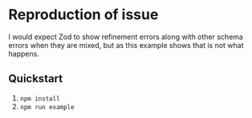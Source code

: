 # Reproduction of issue 

I would expect Zod to show refinement errors along with other schema errors when they are mixed, but as this example shows that is not what happens.

## Quickstart

1. `npm install`
2. `npm run example`
